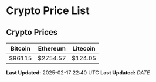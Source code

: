 # Crypto Price List

## Crypto Prices
| Bitcoin | Ethereum | Litecoin |
| ------- | -------- | -------- |
| $96115 | $2754.57 | $124.05 |
**Last Updated:** 2025-02-17 22:40 UTC
**Last Updated:** $DATE$
